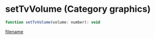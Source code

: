 # setTvVolume (Category graphics)

```js
function setTvVolume(volume: number): void
```

[filename](setTvVolume_m.md ':include')
